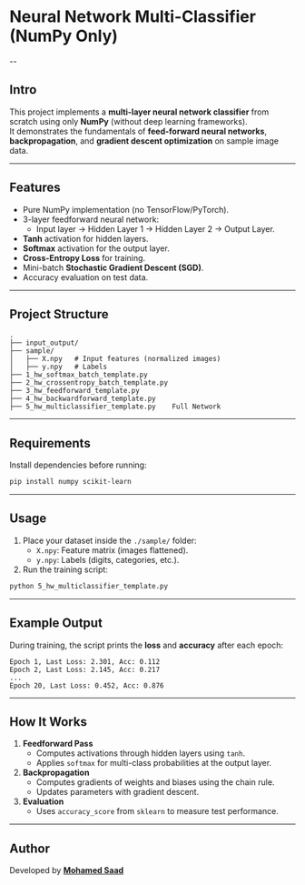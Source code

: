 # Neural Network Multi-Classifier (NumPy Only)
--
## Intro
This project implements a **multi-layer neural network classifier** from
scratch using only **NumPy** (without deep learning frameworks).\
It demonstrates the fundamentals of **feed-forward neural networks**,
**backpropagation**, and **gradient descent optimization** on sample
image data.

------------------------------------------------------------------------

## Features

-   Pure NumPy implementation (no TensorFlow/PyTorch).
-   3-layer feedforward neural network:
    -   Input layer → Hidden Layer 1 → Hidden Layer 2 → Output Layer.
-   **Tanh** activation for hidden layers.
-   **Softmax** activation for the output layer.
-   **Cross-Entropy Loss** for training.
-   Mini-batch **Stochastic Gradient Descent (SGD)**.
-   Accuracy evaluation on test data.

------------------------------------------------------------------------

## Project Structure

    .
    ├── input_output/
    ├── sample/
    │   ├── X.npy   # Input features (normalized images)
    │   ├── y.npy   # Labels
    ├── 1_hw_softmax_batch_template.py    
    ├── 2_hw_crossentropy_batch_template.py     
    ├── 3_hw_feedforward_template.py     
    ├── 4_hw_backwardforward_template.py  
    ├── 5_hw_multiclassifier_template.py    Full Network
    

------------------------------------------------------------------------

## Requirements

Install dependencies before running:

``` bash
pip install numpy scikit-learn
```

------------------------------------------------------------------------

## Usage

1.  Place your dataset inside the `./sample/` folder:
    -   `X.npy`: Feature matrix (images flattened).
    -   `y.npy`: Labels (digits, categories, etc.).
2.  Run the training script:

``` bash
python 5_hw_multiclassifier_template.py
```

------------------------------------------------------------------------

## Example Output

During training, the script prints the **loss** and **accuracy** after
each epoch:

    Epoch 1, Last Loss: 2.301, Acc: 0.112
    Epoch 2, Last Loss: 2.145, Acc: 0.217
    ...
    Epoch 20, Last Loss: 0.452, Acc: 0.876

------------------------------------------------------------------------

## How It Works

1.  **Feedforward Pass**
    -   Computes activations through hidden layers using `tanh`.
    -   Applies `softmax` for multi-class probabilities at the output
        layer.
2.  **Backpropagation**
    -   Computes gradients of weights and biases using the chain rule.
    -   Updates parameters with gradient descent.
3.  **Evaluation**
    -   Uses `accuracy_score` from `sklearn` to measure test
        performance.

------------------------------------------------------------------------

##  Author

Developed by [**Mohamed Saad**](https://www.linkedin.com/in/ibnsa3d/) 

